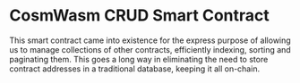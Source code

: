 # CosmWasm CRUD Smart Contract

This smart contract came into existence for the express purpose of allowing us
to manage collections of other contracts, efficiently indexing, sorting and
paginating them. This goes a long way in eliminating the need to store contract
addresses in a traditional database, keeping it all on-chain.
